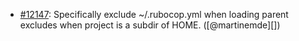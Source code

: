 * [#12147](https://github.com/rubocop/rubocop/pull/12147): Specifically exclude ~/.rubocop.yml when loading parent excludes when project is a subdir of HOME. ([@martinemde][])
